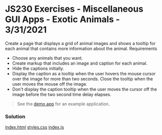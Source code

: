 
# JS230 Exercises - Miscellaneous GUI Apps - Exotic Animals - 3/31/2021

Create a page that displays a grid of animal images and shows a tooltip for each animal that contains more information about the animal.
Requirements

* Choose any animals that you want.
* Create markup that includes an image and caption for each animal.
* Hide the captions initially.
* Display the caption as a tooltip when the user hovers the mouse cursor over the image for more than two seconds. Close the tooltip when the user moves the mouse off the image.
* Don't display the caption tooltip when the user moves the cursor off the image before the two second time delay elapses.

> See the [demo app](https://dbdwvr6p7sskw.cloudfront.net/js-exercises/mini_projects/misc_gui_projects/01_exotic_animals_tooltip/index.html) for an example application.

### Solution

[index.html](index.html)
[styles.css](styles.css)
[index.js](index.js)
